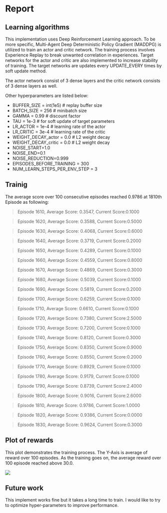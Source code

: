 # Report

## Learning algorithms

This implementation uses Deep Reinforcement Learning approach. To be more specific, Multi-Agent Deep Deterministic Policy Gradient (MADDPG) is utilized to train an actor and critic network. The training process involves Experience Replay to break unwanted correlation in experiences. Target networks for the actor and critic are also implemented to increase stability of training. The target networks are updates every UPDATE_EVERY times by soft update method. 

The actor network consist of 3 dense layers and the critic network consists of 3 dense layers as well. 

Other hyperparameters are listed below:
- BUFFER_SIZE = int(1e5)  # replay buffer size
- BATCH_SIZE = 256        # minibatch size
- GAMMA = 0.99            # discount factor
- TAU = 1e-3              # for soft update of target parameters
- LR_ACTOR = 1e-4         # learning rate of the actor 
- LR_CRITIC = 3e-4        # learning rate of the critic
- WEIGHT_DECAY_actor = 0.0 # L2 weight decay
- WEIGHT_DECAY_critic = 0.0 # L2 weight decay
- NOISE_START=1.0
- NOISE_END=0.1
- NOISE_REDUCTION=0.999
- EPISODES_BEFORE_TRAINING = 300
- NUM_LEARN_STEPS_PER_ENV_STEP = 3

## Trainig 
The average score over 100 consecutive episodes reached 0.9786 at 1810th Episode as following: 

>Episode 1610, Average Score: 0.3547, Current Score:0.1000

>Episode 1620, Average Score: 0.3588, Current Score:0.5000

>Episode 1630, Average Score: 0.4068, Current Score:0.6000

>Episode 1640, Average Score: 0.3719, Current Score:0.2000

>Episode 1650, Average Score: 0.4289, Current Score:0.1000

>Episode 1660, Average Score: 0.4559, Current Score:0.8000

>Episode 1670, Average Score: 0.4869, Current Score:0.3000

>Episode 1680, Average Score: 0.5039, Current Score:0.1000

>Episode 1690, Average Score: 0.5819, Current Score:0.2000

>Episode 1700, Average Score: 0.6259, Current Score:0.1000

>Episode 1710, Average Score: 0.6610, Current Score:0.1000

>Episode 1720, Average Score: 0.7380, Current Score:2.5000

>Episode 1730, Average Score: 0.7200, Current Score:0.1000

>Episode 1740, Average Score: 0.8120, Current Score:0.3000

>Episode 1750, Average Score: 0.8350, Current Score:0.9000

>Episode 1760, Average Score: 0.8550, Current Score:0.2000

>Episode 1770, Average Score: 0.8929, Current Score:0.1000

>Episode 1780, Average Score: 0.9179, Current Score:0.1000

>Episode 1790, Average Score: 0.8739, Current Score:2.4000

>Episode 1800, Average Score: 0.9016, Current Score:2.6000

>Episode 1810, Average Score: 0.9786, Current Score:1.0000

>Episode 1820, Average Score: 0.9386, Current Score:0.0000

>Episode 1830, Average Score: 0.9624, Current Score:0.3000

## Plot of rewards
This plot demonstrates the training process. The Y-Axis is average of reward over 100 episodes. As the training goes on, the average reward over 100 episode reached above 30.0. 

![](Figure_2020-05-08_001519.png)


## Future work
This implement works fine but it takes a long time to train. I would like to try to optimize hyper-parameters to improve performance. 
